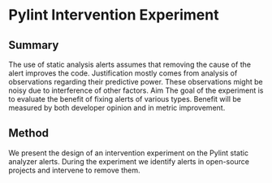 # Pylint Intervention Experiment

## Summary

The use of static analysis alerts assumes that removing the cause of the alert improves the code. Justification mostly comes
from analysis of observations regarding their predictive power. These observations might be noisy due to interference of other
factors. Aim The goal of the experiment is to evaluate the benefit of fixing alerts of various types. Benefit will be measured by both developer opinion and in metric improvement.

## Method 
We present the design of an intervention experiment on the Pylint static analyzer alerts. During the experiment
we identify alerts in open-source projects and intervene to remove them. 

